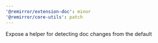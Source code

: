 ```yaml
---
'@remirror/extension-doc': minor
'@remirror/core-utils': patch
---
```


Expose a helper for detecting doc changes from the default
